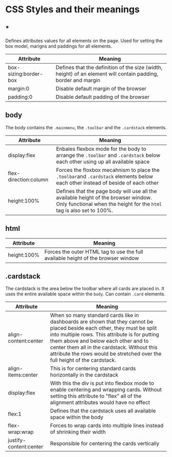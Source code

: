 # CSS Styles and their meanings

## *

Defines attributes values for all elements on the page. Used for setting the box model, marigns and paddings for all elements.

|Attribute|Meaning|
|-|-|
|box-sizing:border-box|Defines that the definition of the size (width, height) of an element will contain padding, border and margin|
|margin:0|Disable default margin of the browser|
|padding:0|Disable default padding of the browser|

## body

The body contains the `.mainmenu`, the `.toolbar` and the `.cardstack` elements.

|Attribute|Meaning|
|-|-|
|display:flex|Enbales flexbox mode for the body to arrange the `.toolbar` and `.cardstack` below each other using up all available space|
|flex-direction:column|Forces the floxbox mecahnism to place the `.toolbar`and `.cardstack` elements below each other instead of beside of each other|
|height:100%|Defines that the page body will use all the available height of the browser window. Only functional when the height for the `html` tag is also set to 100%.|

## html

|Attribute|Meaning|
|-|-|
|height:100%|Forces the outer HTML tag to use the full available height of the browser window|

## .cardstack

The cardstack is the area below the toolbar where all cards are placed in. It uses the entire available space within the `body`. Can contain `.card` elements.

|Attribute|Meaning|
|-|-|
|align-content:center|When so many standard cards like in dashboards are shown that they cannot be placed beside each other, they must be split into multiple rows. This attribute is for putting them above and below each other and to center them all in the cardstack. Without this attribute the rows would be stretched over the full height of the cardstack.|
|align-items:center|This is for centering standard cards horizontally in the cardstack|
|display:flex|With this the div is put into flexbox mode to enable centering and wrapping cards. Without setting this attribute to "flex" all of the alignment attributes would have no effect|
|flex:1|Defines that the cardstack uses all available space within the body|
|flex-wrap:wrap|Forces to wrap cards into multiple lines instead of shrinking their width|
|justify-content:center|Responsible for centering the cards vertically|